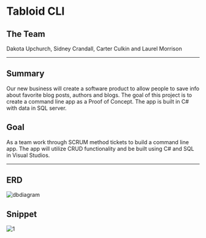 # Tabloid CLI

## The Team

Dakota Upchurch, Sidney Crandall, Carter Culkin and Laurel Morrison

---

## Summary

Our new business will create a software product to allow people to save info about favorite blog posts, authors and blogs. The goal of this project is to create a command line app as a Proof of Concept. The app is built in C# with data in SQL server.

## Goal 

As a team work through SCRUM method tickets to build a command line app. The app will utilize CRUD functionality and be built using C# and SQL in Visual Studios.

---

## ERD
![dbdiagram](https://user-images.githubusercontent.com/78938657/122581850-7af25000-d025-11eb-8164-1d4956a90081.PNG)

## Snippet
![1](https://user-images.githubusercontent.com/78938657/122581864-7f1e6d80-d025-11eb-8eb1-b3f1ad20777d.PNG)
